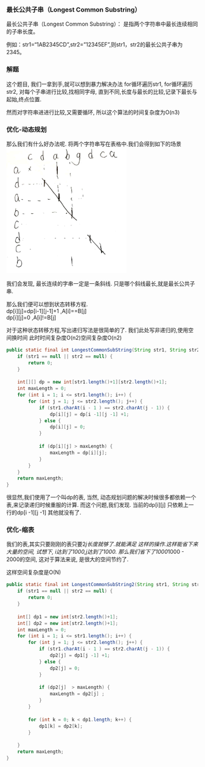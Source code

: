 ### 最长公共子串（Longest Common Substring）

最长公共子串（Longest Common Substring）： 是指两个字符串中最长连续相同的子串长度。

例如：str1=“1AB2345CD”,str2=”12345EF”,则str1，str2的最长公共子串为2345。

### 解题
这个题目, 我们一拿到手,就可以想到暴力解决办法
for循环遍历str1, for循环遍历str2,
对每个子串进行比较,找相同字母, 直到不同,长度与最长的比较,记录下最长与起始,终点位置.

然而对字符串进进行比较,又需要循环, 所以这个算法的时间复杂度为O(n3)

### 优化-动态规划

那么我们有什么好办法呢. 将两个字符串写在表格中.我们会得到如下的场景
![](img/longest_common_string.png
  )

我们会发现, 最长连续的字串一定是一条斜线. 只是哪个斜线最长,就是最长公共子串.

那么我们便可以想到状态转移方程.<br>
dp[i][j]=dp[i-1][j-1]+1      ,A[i]==B[j]<br>
dp[i][j]=0                   ,A[i]!=B[j]


对于这种状态转移方程,写出递归写法是很简单的了. 我们此处写非递归的,使用空间换时间 此时时间复杂度O(n2)空间复杂度O(n2)

``` java
public static final int LongestCommonSubString(String str1, String str2) {
    if (str1 == null || str2 == null) {
        return 0;
    }

    int[][] dp = new int[str1.length()+1][str2.length()+1];
    int maxLength = 0;
    for (int i = 1; i <= str1.length(); i++) {
        for (int j = 1; j <= str2.length(); j++) {
            if (str1.charAt(i - 1 ) == str2.charAt(j - 1)) {
                dp[i][j] = dp[i -1][j -1] +1;
            } else {
                dp[i][j] = 0;
            }

            if (dp[i][j] > maxLength) {
                maxLength = dp[i][j];
            }
        }
    }
    return maxLength;
}
```

很显然,我们使用了一个叫dp的表, 当然, 动态规划问题的解决时候很多都依赖一个表,来记录递归时候重服的计算. 而这个问题,我们发现. 当前的dp[i][j] 只依赖上一行的dp[i -1][j -1] 其他就没有了.

### 优化-缩表
我们的表,其实只要刚刚的表只要2*j长度就够了.就能满足 这样的操作.这样能省下来大量的空间, 试想下, i达到了1000,j达到了1000.
那么我们省下了1000*1000 - 2000的空间, 这对于算法来说, 是很大的空间节约了.

这样空间复杂度是O(N)

``` java
public static final int LongestCommonSubString2(String str1, String str2) {
    if (str1 == null || str2 == null) {
        return 0;
    }

    int[] dp1 = new int[str2.length()+1];
    int[] dp2 = new int[str2.length()+1];
    int maxLength = 0;
    for (int i = 1; i <= str1.length(); i++) {
        for (int j = 1; j <= str2.length(); j++) {
            if (str1.charAt(i - 1 ) == str2.charAt(j - 1)) {
                dp2[j] = dp1[j -1] +1;
            } else {
                dp2[j] = 0;
            }

            if (dp2[j]  > maxLength) {
                maxLength = dp2[j] ;
            }
        }

        for (int k = 0; k < dp1.length; k++) {
            dp1[k] = dp2[k];
        }

    }
    return maxLength;
}

```

